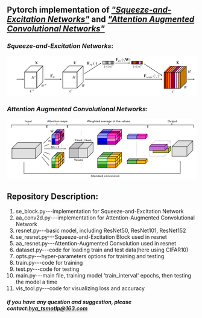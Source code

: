 ## Pytorch implementation of [*"Squeeze-and-Excitation Networks"*](https://arxiv.org/abs/1709.01507) and [*"Attention Augmented Convolutional Networks"*](https://arxiv.org/abs/1904.09925)

### *Squeeze-and-Excitation Networks*:
![*Squeeze-and-Excitation Networks*](https://github.com/tsmotlp/Attentions-on-Image/blob/master/se.png)
### *Attention Augmented Convolutional Networks*:
![*Attention Augmented Convolutional Networks*](https://github.com/tsmotlp/Attentions-on-Image/blob/master/aa.png)
## Repository Description:
 1. se_block.py---implementation for Squeeze-and-Excitation Network</br>
 2. aa_conv2d.py---implementation for Attention-Augmented Convolutional Network</br>
 3. resnet.py---basic model, including ResNet50, ResNet101, ResNet152</br>
 4. se_resnet.py---Squeeze-and-Excitation Block used in resnet</br>
 5. aa_resnet.py---Attention-Augmented Convolution used in resnet</br>
 6. dataset.py---code for loading train and test data(here using CIFAR10)</br>
 7. opts.py---hyper-parameters options for training and testing</br>
 8. train.py---code for training</br>
 9. test.py---code for testing</br>
 10. main.py---main file, training model 'train_interval' epochs, then testing the model a time</br>
 11. vis_tool.py---code for visualizing loss and accuracy
##### if you have any question and suggestion, please contact:*hyq_tsmotlp@163.com*
